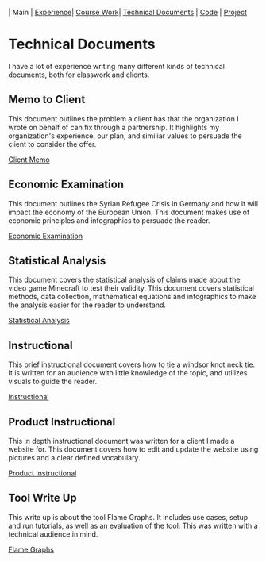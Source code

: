 | Main | [Experience](Experience.md)| [Course Work](Courses.md)| [Technical Documents](Technical.md) | [Code](Code.md) | [Project](Project.md)

# Technical Documents

I have a lot of experience writing many different kinds of technical documents, both for classwork and clients.

## Memo to Client

This document outlines the problem a client has that the organization I wrote on behalf of can fix through a partnership. It highlights my organization's experience, our plan, and similiar values to persuade the client to consider the offer.

[Client Memo](clientmemo.pdf)

## Economic Examination

This document outlines the Syrian Refugee Crisis in Germany and how it will impact the economy of the European Union. This document makes use of economic principles and infographics to persuade the reader.

[Economic Examination](economy.pdf)

## Statistical Analysis

This document covers the statistical analysis of claims made about the video game Minecraft to test their validity. This document covers statistical methods, data collection, mathematical equations and infographics to make the analysis easier for the reader to understand.

[Statistical Analysis](statistics.pdf)

## Instructional

This brief instructional document covers how to tie a windsor knot neck tie. It is written for an audience with little knowledge of the topic, and utilizes visuals to guide the reader.

[Instructional](tieatie.pdf)

## Product Instructional

This in depth instructional document was written for a client I made a website for. This document covers how to edit and update the website using pictures and a clear defined vocabulary.

[Product Instructional](tutorial.pdf)

## Tool Write Up

This write up is about the tool Flame Graphs. It includes use cases, setup and run tutorials, as well as an evaluation of the tool. This was written with a technical audience in mind. 

[Flame Graphs](
https://ysu-csis-se.github.io/csci-5802-tooldemo-flamegraphs/)
